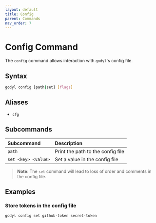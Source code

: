 ```yaml
---
layout: default
title: Config
parent: Commands
nav_order: 7
---
```


# Config Command

The `config` command allows interaction with `godyl`'s config file.

## Syntax

```sh
godyl config [path|set] [flags]
```

## Aliases

- `cfg`

## Subcommands

| Subcommand          | Description                       |
| :------------------ | :-------------------------------- |
| `path`              | Print the path to the config file |
| `set <key> <value>` | Set a value in the config file    |

> **Note**: The `set` command will lead to loss of order and comments in the config file.

## Examples

### Store tokens in the config file

```sh
godyl config set github-token secret-token
```
